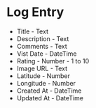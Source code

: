 # Log Entry

* Title - Text
* Description - Text
* Comments - Text
* Vist Date - DateTime
* Rating - Number - 1 to 10
* Image URL - Text
* Latitude - Number
* Longitude - Number
* Created At - DateTime
* Updated At - DateTime